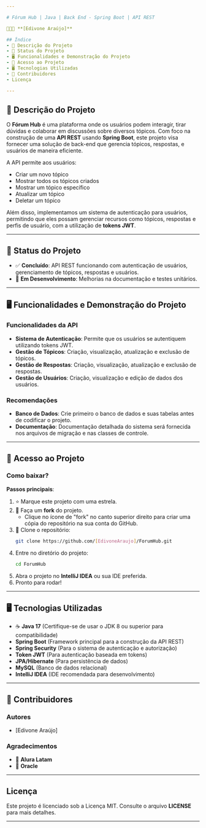 ```yaml
---

# Fórum Hub | Java | Back End - Spring Boot | API REST

👨🏻‍💻 **[Edivone Araújo]**

## Índice
- 📜 Descrição do Projeto
- 📝 Status do Projeto
- 🖥️ Funcionalidades e Demonstração do Projeto
- 📖 Acesso ao Projeto
- 🖥️ Tecnologias Utilizadas
- 💙 Contribuidores
- Licença

---
```


## 📜 Descrição do Projeto

O **Fórum Hub** é uma plataforma onde os usuários podem interagir, tirar dúvidas e colaborar em discussões sobre diversos tópicos. Com foco na construção de uma **API REST** usando **Spring Boot**, este projeto visa fornecer uma solução de back-end que gerencia tópicos, respostas, e usuários de maneira eficiente.

A API permite aos usuários:

- Criar um novo tópico
- Mostrar todos os tópicos criados
- Mostrar um tópico específico
- Atualizar um tópico
- Deletar um tópico

Além disso, implementamos um sistema de autenticação para usuários, permitindo que eles possam gerenciar recursos como tópicos, respostas e perfis de usuário, com a utilização de **tokens JWT**.

---

## 📝 Status do Projeto

- ✅ **Concluído**: API REST funcionando com autenticação de usuários, gerenciamento de tópicos, respostas e usuários.
- 🚧 **Em Desenvolvimento**: Melhorias na documentação e testes unitários.

---

## 🖥️ Funcionalidades e Demonstração do Projeto

### **Funcionalidades da API**
- **Sistema de Autenticação**: Permite que os usuários se autentiquem utilizando tokens JWT.
- **Gestão de Tópicos**: Criação, visualização, atualização e exclusão de tópicos.
- **Gestão de Respostas**: Criação, visualização, atualização e exclusão de respostas.
- **Gestão de Usuários**: Criação, visualização e edição de dados dos usuários.

### **Recomendações**
- **Banco de Dados**: Crie primeiro o banco de dados e suas tabelas antes de codificar o projeto.
- **Documentação**: Documentação detalhada do sistema será fornecida nos arquivos de migração e nas classes de controle.
  
---

## 📖 Acesso ao Projeto

### Como baixar?
**Passos principais**:
1. ⭐ Marque este projeto com uma estrela.
2. 🔹 Faça um **fork** do projeto.
   - Clique no ícone de "fork" no canto superior direito para criar uma cópia do repositório na sua conta do GitHub.
3. 🔹 Clone o repositório:
   ```bash
   git clone https://github.com/[EdivoneAraujo]/ForumHub.git
   ```
4. Entre no diretório do projeto:
   ```bash
   cd ForumHub
   ```
5. Abra o projeto no **IntelliJ IDEA** ou sua IDE preferida.
6. Pronto para rodar!

---

## 🖥️ Tecnologias Utilizadas

- ☕ **Java 17** (Certifique-se de usar o JDK 8 ou superior para compatibilidade)
- **Spring Boot** (Framework principal para a construção da API REST)
- **Spring Security** (Para o sistema de autenticação e autorização)
- **Token JWT** (Para autenticação baseada em tokens)
- **JPA/Hibernate** (Para persistência de dados)
- **MySQL** (Banco de dados relacional)
- **IntelliJ IDEA** (IDE recomendada para desenvolvimento)

---

## 💙 Contribuidores

### **Autores**
- [Edivone Araújo]

### **Agradecimentos**
- 💙 **Alura Latam**
- 🧡 **Oracle**

---

## Licença

Este projeto é licenciado sob a Licença MIT. Consulte o arquivo **LICENSE** para mais detalhes.

---
